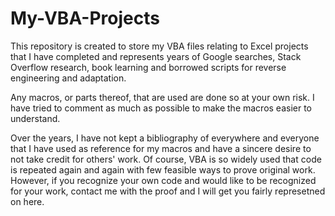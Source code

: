 # My-VBA-Projects

This repository is created to store my VBA files relating to Excel projects that I have completed and represents years of 
Google searches, Stack Overflow research, book learning and borrowed scripts for reverse engineering and adaptation.

Any macros, or parts thereof, that are used are done so at your own risk.  I have tried to comment as much as possible to 
make the macros easier to understand.

Over the years, I have not kept a bibliography of everywhere and everyone that I have used as reference for my macros and have
a sincere desire to not take credit for others' work.  Of course, VBA is so widely used that code is repeated again and again
with few feasible ways to prove original work.  However, if you recognize your own code and would like to be recognized for 
your work, contact me with the proof and I will get you fairly represetned on here.
